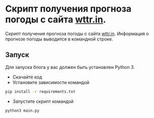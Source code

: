 # Скрипт получения прогноза погоды с сайта [wttr.in](http://wttr.in/).

Скрипт получения прогноза погоды с сайта [wttr.in](http://wttr.in/).
Информация о прогнозе погоды выводится в командной строке.

## Запуск

Для запуска блога у вас должен быть установлен Python 3.

- Скачайте код
- Установите зависимости командой

```bash
pip install -r requirements.txt
```

- Запустите скрипт командой

```bash
python3 main.py
```

